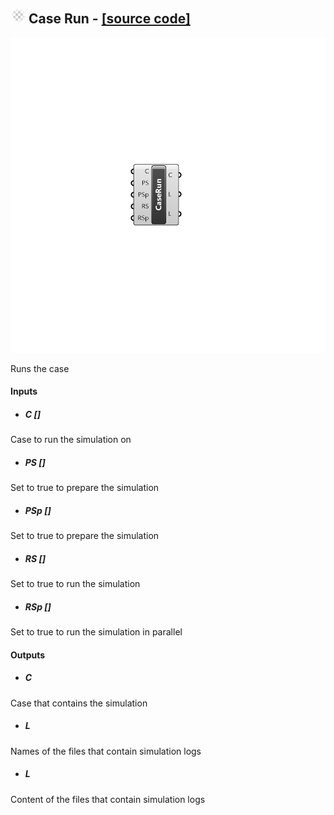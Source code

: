 ## ![](../../images/icons/Case_Run.png) Case Run - [[source code]](https://github.com/Eddy3D-Dev/Eddy3D/tree/dev/Case%20Run.cs)

![](../../images/components/Case_Run.png)

Runs the case

#### Inputs
* ##### C []
Case to run the simulation on
* ##### PS []
Set to true to prepare the simulation
* ##### PSp []
Set to true to prepare the simulation
* ##### RS []
Set to true to run the simulation
* ##### RSp []
Set to true to run the simulation in parallel

#### Outputs
* ##### C
Case that contains the simulation
* ##### L
Names of the files that contain simulation logs
* ##### L
Content of the files that contain simulation logs